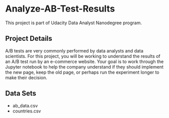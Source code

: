# Analyze-AB-Test-Results

This project is part of Udacity Data Analyst Nanodegree program.

## Project Details

A/B tests are very commonly performed by data analysts and data scientists. For this project, you will be working to understand the results of an A/B test run by an e-commerce website. Your goal is to work through the Jupyter notebook to help the company understand if they should implement the new page, keep the old page, or perhaps run the experiment longer to make their decision.

## Data Sets

* ab_data.csv
* countries.csv
